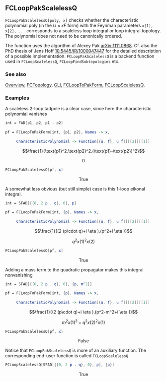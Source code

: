 ## FCLoopPakScalelessQ

`FCLoopPakScalelessQ[poly, x]` checks whether the characteristic polynomial poly (in the $U \times xF$ form) with the Feynman parameters `x[1], x[2], ...` corresponds to a scaleless loop integral or loop integral topology. The polynomial does not need to be canonically ordered.

The function uses the algorithm of Alexey Pak [arXiv:1111.0868](https://arxiv.org/abs/1111.0868). Cf. also the PhD thesis of Jens Hoff [10.5445/IR/1000047447](https://doi.org/10.5445/IR/1000047447) for the detailed description of a possible implementation. `FCLoopPakScalelessQ`  is a backend function used in `FCLoopScalelessQ`, `FCLoopFindSubtopologies` etc.

### See also

[Overview](Extra/FeynCalc.md), [FCTopology](FCTopology.md), [GLI](GLI.md), [FCLoopToPakForm](FCLoopToPakForm.md), [FCLoopScalelessQ](FCLoopScalelessQ.md).

### Examples

A scaleless 2-loop tadpole is a clear case, since here the characteristic polynomial vanishes

```mathematica
int = FAD[p1, p2, p1 - p2] 
 
pf = FCLoopToPakForm[int, {p1, p2}, Names -> x, 
     
     CharacteristicPolynomial -> Function[{u, f}, u f]][[2]][[1]]
```

$$\frac{1}{\text{p1}^2.\text{p2}^2.(\text{p1}-\text{p2})^2}$$

$$0$$

```mathematica
FCLoopPakScalelessQ[pf, x]
```

$$\text{True}$$

A somewhat less obvious (but still simple) case is this 1-loop eikonal integral.

```mathematica
int = SFAD[{{0, 2 p . q}, 0}, p] 
 
pf = FCLoopToPakForm[int, {p}, Names -> x, 
     
     CharacteristicPolynomial -> Function[{u, f}, u f]][[2]][[1]]
```

$$\frac{1}{(2 (p\cdot q)+i \eta ).(p^2+i \eta )}$$

$$q^2 x(1)^2 x(2)$$

```mathematica
FCLoopPakScalelessQ[pf, x]
```

$$\text{True}$$

Adding a mass term to the quadratic propagator makes this integral nonvanishing

```mathematica
int = SFAD[{{0, 2 p . q}, 0}, {p, m^2}] 
 
pf = FCLoopToPakForm[int, {p}, Names -> x, 
     
     CharacteristicPolynomial -> Function[{u, f}, u f]][[2]][[1]]
```

$$\frac{1}{(2 (p\cdot q)+i \eta ).(p^2-m^2+i \eta )}$$

$$m^2 x(1)^3+q^2 x(2)^2 x(1)$$

```mathematica
FCLoopPakScalelessQ[pf, x]
```

$$\text{False}$$

Notice that `FCLoopPakScalelessQ` is more of an auxiliary function. The corresponding end-user function is called `FCLoopScalelessQ`

```mathematica
FCLoopScalelessQ[SFAD[{{0, 2 p . q}, 0}, p], {p}]
```

$$\text{True}$$